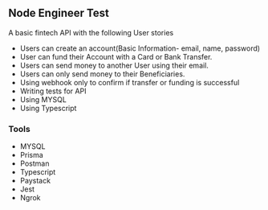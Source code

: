 ## Node Engineer Test

A basic fintech API with the following User stories

- Users can create an account(Basic Information- email, name, password)
- User can fund their Account with a Card or Bank Transfer.
- Users can send money to another User using their email.
- Users can only send money to their Beneficiaries.
- Using webhook only to confirm if transfer or funding is successful
- Writing tests for API
- Using MYSQL
- Using Typescript

### Tools

- MYSQL
- Prisma
- Postman
- Typescript
- Paystack
- Jest
- Ngrok
